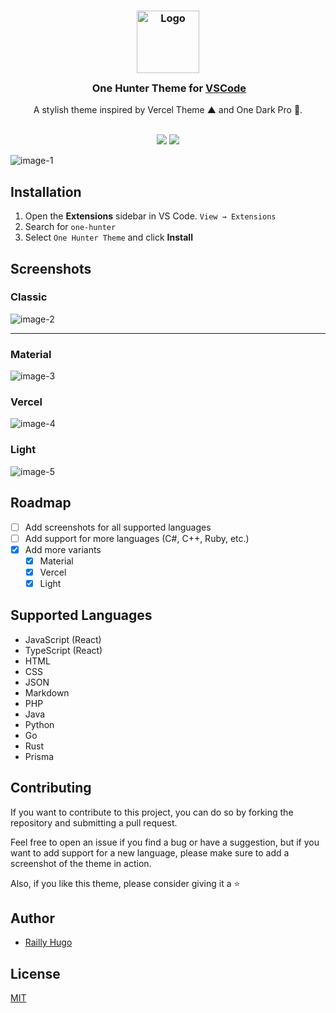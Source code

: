 <h3 align="center">
	<img src="https://raw.githubusercontent.com/Railly/one-hunter-vscode/main/logo.png" width="100" alt="Logo"/><br/>
	<img src="https://raw.githubusercontent.com/catppuccin/catppuccin/main/assets/misc/transparent.png" height="30" width="0px"/>
	One Hunter Theme for <a href="https://marketplace.visualstudio.com/items?itemName=RaillyHugo.one-hunter">VSCode</a>
</h3>

<p align="center">
A stylish theme inspired by Vercel Theme ▲ and One Dark Pro 🎨.
  <br><br>
</p>

<p align="center">
    <a href="https://github.com/catppuccin/vscode/stargazers"><img src="https://img.shields.io/github/stars/Railly/one-hunter-vscode?colorA=363a4f&colorB=f9c35a&style=for-the-badge"></a>
    <a href="https://github.com/catppuccin/vscode/issues"><img src="https://img.shields.io/visual-studio-marketplace/azure-devops/installs/total/RaillyHugo.one-hunter?colorA=363a4f&colorB=5BDfff&style=for-the-badge"></a>
</p>

![image-1](https://raw.githubusercontent.com/Railly/one-hunter-vscode/main/screenshots/one-hunter-theme.png)

## Installation

1. Open the **Extensions** sidebar in VS Code. `View → Extensions`
2. Search for `one-hunter`
3. Select `One Hunter Theme` and click **Install**

## Screenshots

### Classic

![image-2](https://raw.githubusercontent.com/Railly/one-hunter-vscode/main/screenshots/classic.png)

---

### Material

![image-3](https://raw.githubusercontent.com/Railly/one-hunter-vscode/main/screenshots/material.png)

### Vercel

![image-4](https://raw.githubusercontent.com/Railly/one-hunter-vscode/main/screenshots/vercel.png)

### Light

![image-5](https://raw.githubusercontent.com/Railly/one-hunter-vscode/main/screenshots/light.png)

## Roadmap

- [ ] Add screenshots for all supported languages
- [ ] Add support for more languages (C#, C++, Ruby, etc.)
- [x] Add more variants
  - [x] Material
  - [x] Vercel
  - [x] Light

## Supported Languages

- JavaScript (React)
- TypeScript (React)
- HTML
- CSS
- JSON
- Markdown
- PHP
- Java
- Python
- Go
- Rust
- Prisma

## Contributing

If you want to contribute to this project, you can do so by forking the repository and submitting a pull request.

Feel free to open an issue if you find a bug or have a suggestion, but if you want to add support for a new language, please make sure to add a screenshot of the theme in action.

Also, if you like this theme, please consider giving it a ⭐️

## Author

- [Railly Hugo](https://twitter.com/RaillyHugo)

## License

[MIT](https://github.com/Railly/one-hunter-vscode/blob/main/LICENSE)
